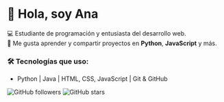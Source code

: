 # 👋 Hola, soy Ana  

💻 Estudiante de programación y entusiasta del desarrollo web.  
🚀 Me gusta aprender y compartir proyectos en **Python**, **JavaScript** y más.  

### 🛠 Tecnologías que uso:
- Python | Java | HTML, CSS, JavaScript | Git & GitHub  

![GitHub followers](https://img.shields.io/github/followers/Anitacnieto?style=social)
![GitHub stars](https://img.shields.io/github/stars/Anitacnieto?style=social)



<!--
**Anitacnieto/Anitacnieto** is a ✨ _special_ ✨ repository because its `README.md` (this file) appears on your GitHub profile.

Here are some ideas to get you started:

- 🔭 I’m currently working on ...
- 🌱 I’m currently learning ...
- 👯 I’m looking to collaborate on ...
- 🤔 I’m looking for help with ...
- 💬 Ask me about ...
- 📫 How to reach me: ...
- 😄 Pronouns: ...
- ⚡ Fun fact: ...
-->
